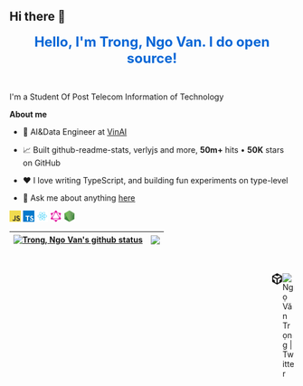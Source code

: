 ## Hi there 👋

<p align="center">
  <a href="https://www.facebook.com/ngovantrong1308?locale=vi_VN" style="text-decoration: none;">
    <span style="font-size: 24px; font-weight: bold; color: #0366d6;">
      Hello, I'm Trong, Ngo Van. I do open source!
    </span>
  </a>
</p>


<br />

I'm a Student Of Post Telecom  Information of Technology 

**About me**

- 💼 AI&Data Engineer at [VinAI](https://www.vinai.io/)

- 📈 Built github-readme-stats, verlyjs and more, **50m+** hits • **50K** stars on GitHub

- ❤️ I love writing TypeScript, and building fun experiments on type-level

- 💬 Ask me about anything [here](https://github.com/TrongNgoVan/TrongNgoVan/issues)

<code><img height="20" alt="javascript" src="https://raw.githubusercontent.com/github/explore/80688e429a7d4ef2fca1e82350fe8e3517d3494d/topics/javascript/javascript.png"></code>
<code><img height="20" alt="typescript" src="https://raw.githubusercontent.com/github/explore/80688e429a7d4ef2fca1e82350fe8e3517d3494d/topics/typescript/typescript.png"></code>
<code><img height="20" alt="react" src="https://raw.githubusercontent.com/github/explore/80688e429a7d4ef2fca1e82350fe8e3517d3494d/topics/react/react.png"></code>
<code><img height="20" alt="graphql" src="https://raw.githubusercontent.com/github/explore/5c058a388828bb5fde0bcafd4bc867b5bb3f26f3/topics/graphql/graphql.png"></code>
<code><img height="20" alt="nodejs" src="https://raw.githubusercontent.com/github/explore/80688e429a7d4ef2fca1e82350fe8e3517d3494d/topics/nodejs/nodejs.png"></code>    


| <a href="https://github.com/TrongNgoVan/github-readme-stats"><img align="center" src="https://github-readme-stats.vercel.app/api?username=TrongNgoVan&show_icons=true&include_all_commits=true&theme=buefy&hide_border=true" alt="Trong, Ngo Van's github status" /></a> | <a href="https://github.com/TrongNgoVan/github-readme-stats"><img align="center" src="https://github-readme-stats.vercel.app/api/top-langs/?username=TrongNgoVan&layout=compact&theme=buefy&hide_border=true" /></a> |
| ------------- | ------------- |



<br />
<br />

<a href="https://twitter.com/TrongNgoVan">
  <img align="right" alt="Ngọ Văn Trọng | Twitter" width="21px" src="https://raw.githubusercontent.com/anuraghazra/anuraghazra/master/assets/twitter.svg" />
</a>
<a href="https://codesandbox.io/u/TrongNgoVan">
  <img align="right" alt="Ngọ Văn Trọng | CodeSandbox" width="20px" src="https://raw.githubusercontent.com/anuraghazra/anuraghazra/master/assets/codesandbox.svg" />
</a>
